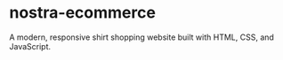 # nostra-ecommerce
A modern, responsive shirt shopping website built with HTML, CSS, and JavaScript.
